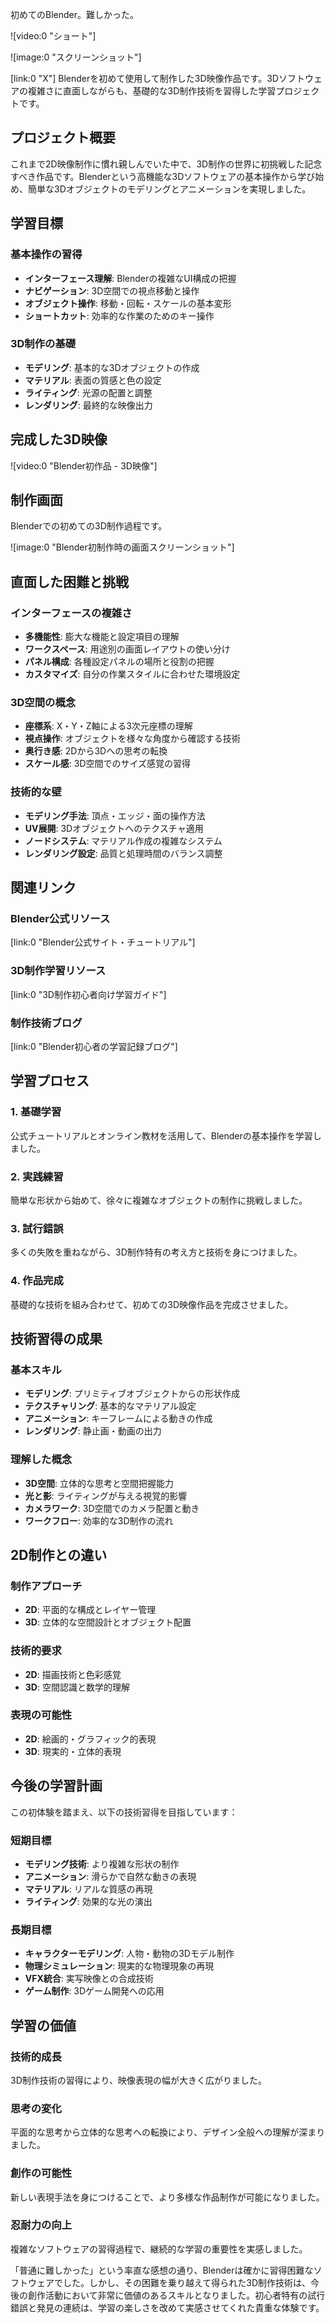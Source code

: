 初めてのBlender。難しかった。

![video:0 "ショート"]

![image:0 "スクリーンショット"]

[link:0 "X"]
Blenderを初めて使用して制作した3D映像作品です。3Dソフトウェアの複雑さに直面しながらも、基礎的な3D制作技術を習得した学習プロジェクトです。

## プロジェクト概要

これまで2D映像制作に慣れ親しんでいた中で、3D制作の世界に初挑戦した記念すべき作品です。Blenderという高機能な3Dソフトウェアの基本操作から学び始め、簡単な3Dオブジェクトのモデリングとアニメーションを実現しました。

## 学習目標

### 基本操作の習得

- **インターフェース理解**: Blenderの複雑なUI構成の把握
- **ナビゲーション**: 3D空間での視点移動と操作
- **オブジェクト操作**: 移動・回転・スケールの基本変形
- **ショートカット**: 効率的な作業のためのキー操作

### 3D制作の基礎

- **モデリング**: 基本的な3Dオブジェクトの作成
- **マテリアル**: 表面の質感と色の設定
- **ライティング**: 光源の配置と調整
- **レンダリング**: 最終的な映像出力

## 完成した3D映像

![video:0 "Blender初作品 - 3D映像"]

## 制作画面

Blenderでの初めての3D制作過程です。

![image:0 "Blender初制作時の画面スクリーンショット"]

## 直面した困難と挑戦

### インターフェースの複雑さ

- **多機能性**: 膨大な機能と設定項目の理解
- **ワークスペース**: 用途別の画面レイアウトの使い分け
- **パネル構成**: 各種設定パネルの場所と役割の把握
- **カスタマイズ**: 自分の作業スタイルに合わせた環境設定

### 3D空間の概念

- **座標系**: X・Y・Z軸による3次元座標の理解
- **視点操作**: オブジェクトを様々な角度から確認する技術
- **奥行き感**: 2Dから3Dへの思考の転換
- **スケール感**: 3D空間でのサイズ感覚の習得

### 技術的な壁

- **モデリング手法**: 頂点・エッジ・面の操作方法
- **UV展開**: 3Dオブジェクトへのテクスチャ適用
- **ノードシステム**: マテリアル作成の複雑なシステム
- **レンダリング設定**: 品質と処理時間のバランス調整

## 関連リンク

### Blender公式リソース

[link:0 "Blender公式サイト・チュートリアル"]

### 3D制作学習リソース

[link:0 "3D制作初心者向け学習ガイド"]

### 制作技術ブログ

[link:0 "Blender初心者の学習記録ブログ"]

## 学習プロセス

### 1. 基礎学習

公式チュートリアルとオンライン教材を活用して、Blenderの基本操作を学習しました。

### 2. 実践練習

簡単な形状から始めて、徐々に複雑なオブジェクトの制作に挑戦しました。

### 3. 試行錯誤

多くの失敗を重ねながら、3D制作特有の考え方と技術を身につけました。

### 4. 作品完成

基礎的な技術を組み合わせて、初めての3D映像作品を完成させました。

## 技術習得の成果

### 基本スキル

- **モデリング**: プリミティブオブジェクトからの形状作成
- **テクスチャリング**: 基本的なマテリアル設定
- **アニメーション**: キーフレームによる動きの作成
- **レンダリング**: 静止画・動画の出力

### 理解した概念

- **3D空間**: 立体的な思考と空間把握能力
- **光と影**: ライティングが与える視覚的影響
- **カメラワーク**: 3D空間でのカメラ配置と動き
- **ワークフロー**: 効率的な3D制作の流れ

## 2D制作との違い

### 制作アプローチ

- **2D**: 平面的な構成とレイヤー管理
- **3D**: 立体的な空間設計とオブジェクト配置

### 技術的要求

- **2D**: 描画技術と色彩感覚
- **3D**: 空間認識と数学的理解

### 表現の可能性

- **2D**: 絵画的・グラフィック的表現
- **3D**: 現実的・立体的表現

## 今後の学習計画

この初体験を踏まえ、以下の技術習得を目指しています：

### 短期目標

- **モデリング技術**: より複雑な形状の制作
- **アニメーション**: 滑らかで自然な動きの表現
- **マテリアル**: リアルな質感の再現
- **ライティング**: 効果的な光の演出

### 長期目標

- **キャラクターモデリング**: 人物・動物の3Dモデル制作
- **物理シミュレーション**: 現実的な物理現象の再現
- **VFX統合**: 実写映像との合成技術
- **ゲーム制作**: 3Dゲーム開発への応用

## 学習の価値

### 技術的成長

3D制作技術の習得により、映像表現の幅が大きく広がりました。

### 思考の変化

平面的な思考から立体的な思考への転換により、デザイン全般への理解が深まりました。

### 創作の可能性

新しい表現手法を身につけることで、より多様な作品制作が可能になりました。

### 忍耐力の向上

複雑なソフトウェアの習得過程で、継続的な学習の重要性を実感しました。

「普通に難しかった」という率直な感想の通り、Blenderは確かに習得困難なソフトウェアでした。しかし、その困難を乗り越えて得られた3D制作技術は、今後の創作活動において非常に価値のあるスキルとなりました。初心者特有の試行錯誤と発見の連続は、学習の楽しさを改めて実感させてくれた貴重な体験です。
